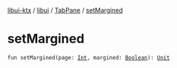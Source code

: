 [libui-ktx](../../index.md) / [libui](../index.md) / [TabPane](index.md) / [setMargined](./set-margined.md)

# setMargined

`fun setMargined(page: `[`Int`](https://kotlinlang.org/api/latest/jvm/stdlib/kotlin/-int/index.html)`, margined: `[`Boolean`](https://kotlinlang.org/api/latest/jvm/stdlib/kotlin/-boolean/index.html)`): `[`Unit`](https://kotlinlang.org/api/latest/jvm/stdlib/kotlin/-unit/index.html)